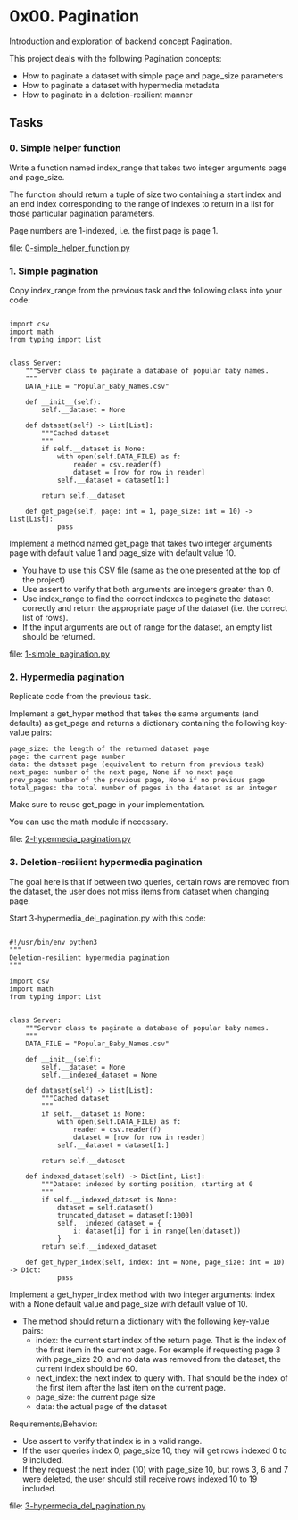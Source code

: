 # 0x00. Pagination

Introduction and exploration of backend concept Pagination.

This project deals with the following Pagination concepts:

   + How to paginate a dataset with simple page and page_size parameters
   + How to paginate a dataset with hypermedia metadata
   + How to paginate in a deletion-resilient manner

## Tasks

### 0. Simple helper function
Write a function named index_range that takes two integer arguments page and page_size.

The function should return a tuple of size two containing a start index and an end index corresponding to the range of indexes to return in a list for those particular pagination parameters.

Page numbers are 1-indexed, i.e. the first page is page 1.

file: [0-simple_helper_function.py](0-simple_helper_function.py)


### 1. Simple pagination
Copy index_range from the previous task and the following class into your code:

<pre><code>
import csv
import math
from typing import List


class Server:
    """Server class to paginate a database of popular baby names.
    """
    DATA_FILE = "Popular_Baby_Names.csv"

    def __init__(self):
        self.__dataset = None

    def dataset(self) -> List[List]:
        """Cached dataset
        """
        if self.__dataset is None:
            with open(self.DATA_FILE) as f:
                reader = csv.reader(f)
                dataset = [row for row in reader]
            self.__dataset = dataset[1:]

        return self.__dataset

    def get_page(self, page: int = 1, page_size: int = 10) -> List[List]:
            pass
</code></pre>

Implement a method named get_page that takes two integer arguments page with default value 1 and page_size with default value 10.

   + You have to use this CSV file (same as the one presented at the top of the project)
   + Use assert to verify that both arguments are integers greater than 0.
   + Use index_range to find the correct indexes to paginate the dataset correctly and return the appropriate page of the dataset (i.e. the correct list of rows).
   + If the input arguments are out of range for the dataset, an empty list should be returned.

file: [1-simple_pagination.py](1-simple_pagination.py)


### 2. Hypermedia pagination
Replicate code from the previous task.

Implement a get_hyper method that takes the same arguments (and defaults) as get_page and returns a dictionary containing the following key-value pairs:

    page_size: the length of the returned dataset page
    page: the current page number
    data: the dataset page (equivalent to return from previous task)
    next_page: number of the next page, None if no next page
    prev_page: number of the previous page, None if no previous page
    total_pages: the total number of pages in the dataset as an integer

Make sure to reuse get_page in your implementation.

You can use the math module if necessary.

file: [2-hypermedia_pagination.py](2-hypermedia_pagination.py)


### 3. Deletion-resilient hypermedia pagination
The goal here is that if between two queries, certain rows are removed from the dataset, the user does not miss items from dataset when changing page.

Start 3-hypermedia_del_pagination.py with this code:
<pre><code>
#!/usr/bin/env python3
"""
Deletion-resilient hypermedia pagination
"""

import csv
import math
from typing import List


class Server:
    """Server class to paginate a database of popular baby names.
    """
    DATA_FILE = "Popular_Baby_Names.csv"

    def __init__(self):
        self.__dataset = None
        self.__indexed_dataset = None

    def dataset(self) -> List[List]:
        """Cached dataset
        """
        if self.__dataset is None:
            with open(self.DATA_FILE) as f:
                reader = csv.reader(f)
                dataset = [row for row in reader]
            self.__dataset = dataset[1:]

        return self.__dataset

    def indexed_dataset(self) -> Dict[int, List]:
        """Dataset indexed by sorting position, starting at 0
        """
        if self.__indexed_dataset is None:
            dataset = self.dataset()
            truncated_dataset = dataset[:1000]
            self.__indexed_dataset = {
                i: dataset[i] for i in range(len(dataset))
            }
        return self.__indexed_dataset

    def get_hyper_index(self, index: int = None, page_size: int = 10) -> Dict:
            pass
</code></pre>

Implement a get_hyper_index method with two integer arguments: index with a None default value and page_size with default value of 10.

   + The method should return a dictionary with the following key-value pairs:
       + index: the current start index of the return page. That is the index of the first item in the current page. For example if requesting page 3 with page_size 20, and no data was removed from the dataset, the current index should be 60.
       + next_index: the next index to query with. That should be the index of the first item after the last item on the current page.
       + page_size: the current page size
       + data: the actual page of the dataset

Requirements/Behavior:

   + Use assert to verify that index is in a valid range.
   + If the user queries index 0, page_size 10, they will get rows indexed 0 to 9 included.
   + If they request the next index (10) with page_size 10, but rows 3, 6 and 7 were deleted, the user should still receive rows indexed 10 to 19 included.

file: [3-hypermedia_del_pagination.py](3-hypermedia_del_pagination.py)
